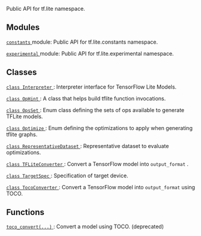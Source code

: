 Public API for tf.lite namespace.



## Modules
[ `constants` ](https://tensorflow.google.cn/api_docs/python/tf/compat/v1/lite/constants) module: Public API for tf.lite.constants namespace.

[ `experimental` ](https://tensorflow.google.cn/api_docs/python/tf/compat/v1/lite/experimental) module: Public API for tf.lite.experimental namespace.



## Classes
[ `class Interpreter` ](https://tensorflow.google.cn/api_docs/python/tf/lite/Interpreter): Interpreter interface for TensorFlow Lite Models.

[ `class OpHint` ](https://tensorflow.google.cn/api_docs/python/tf/compat/v1/lite/OpHint): A class that helps build tflite function invocations.

[ `class OpsSet` ](https://tensorflow.google.cn/api_docs/python/tf/lite/OpsSet): Enum class defining the sets of ops available to generate TFLite models.

[ `class Optimize` ](https://tensorflow.google.cn/api_docs/python/tf/lite/Optimize): Enum defining the optimizations to apply when generating tflite graphs.

[ `class RepresentativeDataset` ](https://tensorflow.google.cn/api_docs/python/tf/lite/RepresentativeDataset): Representative dataset to evaluate optimizations.

[ `class TFLiteConverter` ](https://tensorflow.google.cn/api_docs/python/tf/compat/v1/lite/TFLiteConverter): Convert a TensorFlow model into  `output_format` .

[ `class TargetSpec` ](https://tensorflow.google.cn/api_docs/python/tf/lite/TargetSpec): Specification of target device.

[ `class TocoConverter` ](https://tensorflow.google.cn/api_docs/python/tf/compat/v1/lite/TocoConverter): Convert a TensorFlow model into  `output_format`  using TOCO.



## Functions
[ `toco_convert(...)` ](https://tensorflow.google.cn/api_docs/python/tf/compat/v1/lite/toco_convert): Convert a model using TOCO. (deprecated)

